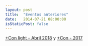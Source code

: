 ```yaml
---
layout: post
title:  "Eventos anteriores"
date:   2014-07-21 08:00:00
isStaticPost: false
---
```


[+Con light - Abril 2018](https://mas-con.github.io/argentina2018-light/) 
y [+Con - 2017](https://mas-con.github.io/argentina2017/)


